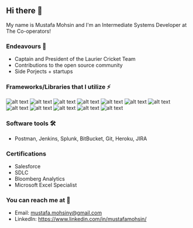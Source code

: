 ## Hi there 👋
My name is Mustafa Mohsin and I'm an Intermediate Systems Developer at The Co-operators!

### Endeavours 👯
- Captain and President of the Laurier Cricket Team
- Contributions to the open source community
- Side Porjects + startups

### Frameworks/Libraries that I utilize ⚡
![alt text](https://cdn2.iconfinder.com/data/icons/designer-skills/128/code-programming-javascript-software-develop-command-language-48.png)
![alt text](https://img.icons8.com/color/1x/typescript.png)
![alt text](https://cdn0.iconfinder.com/data/icons/logos-brands-in-colors/128/react_color-48.png)
![alt text](https://cdn4.iconfinder.com/data/icons/logos-and-brands/512/21_Angular_logo_logos-48.png)
![alt text](https://cdn4.iconfinder.com/data/icons/logos-and-brands/512/256_Php_logo-48.png)
![alt text](https://cdn3.iconfinder.com/data/icons/popular-services-brands/512/node-48.png)
![alt text](https://cdn.iconscout.com/icon/free/png-48/mongodb-3-1175138.png)
![alt text](https://img.icons8.com/color/1x/postgreesql.png)
![alt text](https://cdn4.iconfinder.com/data/icons/logos-3/181/MySQL-48.png)
![alt text](https://cdn4.iconfinder.com/data/icons/logos-and-brands/512/288_Sass_logo-48.png)
![alt text](https://cdn1.iconfinder.com/data/icons/logotypes/32/badge-css-3-48.png)
![alt text](https://cdn.iconscout.com/icon/free/png-64/jest-3629451-3031514.png)

### Software tools 🛠️
- Postman, Jenkins, Splunk, BitBucket, Git, Heroku, JIRA

### Certifications 
- Salesforce
- SDLC 
- Bloomberg Analytics
- Microsoft Excel Specialist 

### You can reach me at :e-mail: 
- Email: mustafa.mohsiny@gmail.com
- LinkedIn: https://www.linkedin.com/in/mustafamohsin/
